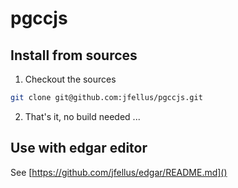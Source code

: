 # pgccjs

## Install from sources

1. Checkout the sources
```bash
git clone git@github.com:jfellus/pgccjs.git
```

2. That's it, no build needed ...

## Use with edgar editor

See [https://github.com/jfellus/edgar/README.md]()
